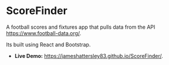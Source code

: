 # ScoreFinder

A football scores and fixtures app that pulls data from the API https://www.football-data.org/.

Its built using React and Bootstrap.

- **Live Demo:** https://jameshattersley83.github.io/ScoreFinder/.



